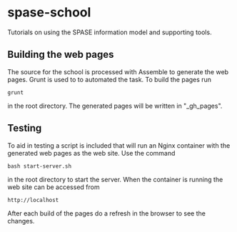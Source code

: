 # spase-school

Tutorials on using the SPASE information model and supporting tools.

## Building the web pages
The source for the school is processed with Assemble to generate the web pages.
Grunt is used to to automated the task. To build the pages run 

```
grunt
```

in the root directory. The generated pages will be written in "_gh_pages".

## Testing

To aid in testing a script is included that will run an Nginx container with the generated web pages as
the web site. Use the command 

```
bash start-server.sh
```

in the root directory to start the server. When the container is running the web site can be accessed from

```
http://localhost
```

After each build of the pages do a refresh in the browser to see the changes.


